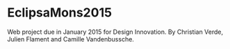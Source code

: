 EclipsaMons2015
===============

Web project due in January 2015 for Design Innovation. By Christian Verde, Julien Flament and Camille Vandenbussche.